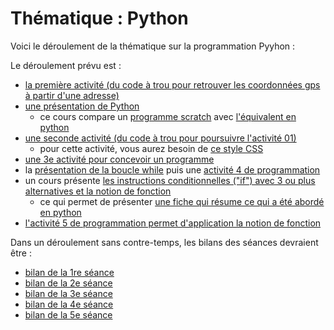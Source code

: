 # Thématique : Python

Voici le déroulement de la thématique sur la programmation Pyyhon :


Le déroulement prévu est : 
   - [la première activité (du code à trou pour retrouver les coordonnées gps à partir d'une adresse)](activité01/README.md)
   - [une présentation de Python](cours/02_présentation%20de%20python.pdf)
     - ce cours compare un [programme scratch](https://scratch.mit.edu/projects/1049194930/) avec [l'équivalent en python](cours/PI_MonteCarlo.py)
   - [une seconde activité (du code à trou pour poursuivre l'activité 01)](activité02/README.md)
     - pour cette activité, vous aurez besoin de [ce style CSS](activité02/style-carte.css)
   - [une 3e activité pour concevoir un programme](activité03/README.md)
   - la [présentation de la boucle while](cours/03_boucle%20while.pdf) puis une [activité 4 de programmation](activité04/README.md)
   - un cours présente [les instructions conditionnelles ("if") avec 3 ou plus alternatives et la notion de fonction](cours/04_elif_fonction.pdf)
     - ce qui permet de présenter [une fiche qui résume ce qui a été abordé en python](cours/Memo%20Python%20V1.pdf)
   - [l'activité 5 de programmation permet d'application la notion de fonction](activité05/README.md)


Dans un déroulement sans contre-temps, les bilans des séances devraient être :  
   - [bilan de la 1re séance](bilan/bilan01.md)
   - [bilan de la 2e séance](bilan/bilan02.md)
   - [bilan de la 3e séance](bilan/bilan04.md)
   - [bilan de la 4e séance](bilan/bilan04.md)
   - [bilan de la 5e séance](bilan/bilan05.md)